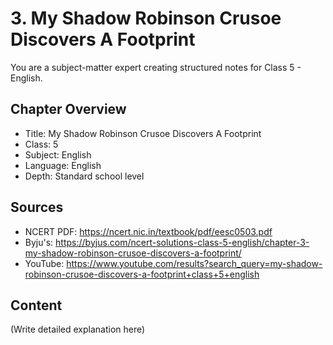 # 3. My Shadow Robinson Crusoe Discovers A Footprint

You are a subject-matter expert creating structured notes for Class 5 - English.

## Chapter Overview
- Title: My Shadow Robinson Crusoe Discovers A Footprint
- Class: 5
- Subject: English
- Language: English
- Depth: Standard school level

## Sources
- NCERT PDF: https://ncert.nic.in/textbook/pdf/eesc0503.pdf
- Byju's: https://byjus.com/ncert-solutions-class-5-english/chapter-3-my-shadow-robinson-crusoe-discovers-a-footprint/
- YouTube: https://www.youtube.com/results?search_query=my-shadow-robinson-crusoe-discovers-a-footprint+class+5+english

## Content
(Write detailed explanation here)
